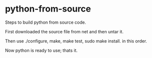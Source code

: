 # python-from-source
Steps to build python from source code.


First downloaded the source file from net and then untar it.

Then use ./configure,   make, make test, sudo make install. in this order.

Now python is ready to use; thats it.
